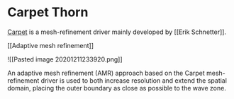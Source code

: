 # Carpet Thorn

[Carpet](www.carpetcode.org) is a mesh-refinement driver mainly developed by [[Erik Schnetter]].

[[Adaptive mesh refinement]]

![[Pasted image 20201211233920.png]]

An adaptive mesh refinement (AMR) approach based on the Carpet mesh-refinement driver is used to both increase resolution and extend the spatial domain, placing the outer boundary as close as possible to the wave zone.
